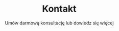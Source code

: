---
templateKey: 'contact-page'
path: '/kontakt'
lang: pl

title: Kontakt
subtitle: Umów darmową konsultację lub dowiedz się więcej
address: 
    ulica: Obrońców Pokoju 21
    miasto: Gubin
    kod_pocztowy: 66-620
contact:
    telefon1: +48 664 478 788
    telefon2: +48 664 478 488
    mail: kajastudiodecor@gmail.com
open_hours:
    title: Godziny otwarcia
    day_start: Poniedziałek 
    day_end: Piątek
    hour_start: '9:00'
    hour_end: '17:00'
---